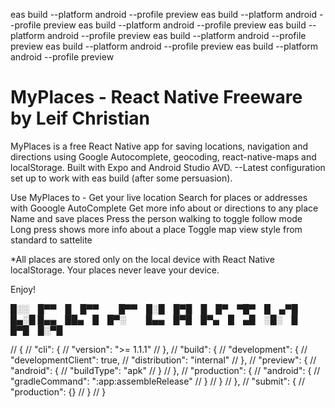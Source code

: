 eas build --platform android --profile preview
eas build --platform android --profile preview
eas build --platform android --profile preview
eas build --platform android --profile preview
eas build --platform android --profile preview
eas build --platform android --profile preview
eas build --platform android --profile preview


# MyPlaces - React Native Freeware by Leif Christian

MyPlaces is a free React Native app for saving locations, navigation and directions using 
Google Autocomplete, geocoding, react-native-maps and localStorage. 
Built with Expo and Android Studio AVD. --Latest configuration set up to work with eas build (after some persuasion).

Use MyPlaces to - 
Get your live location
Search for places or addresses with Gooogle AutoComplete
Get more info about or directions to any place
Name and save places
Press the person walking to toggle follow mode
Long press shows more info about a place
Toggle map view style from standard to sattelite

*All places are stored only on the local device with React Native localStorage.
Your places never leave your device. 

Enjoy!


█░░ █▀▀ █ █▀▀   █▀▀ █░█ █▀█ █ █▀ ▀█▀ █ ▄▀█ █▄░█
█▄▄ ██▄ █ █▀░   █▄▄ █▀█ █▀▄ █ ▄█ ░█░ █ █▀█ █░▀█


// {
//   "cli": {
//     "version": ">= 1.1.1"
//   },
//   "build": {
//     "development": {
//       "developmentClient": true,
//       "distribution": "internal"
//     },
//     "preview": {
//       "android": {
//         "buildType": "apk"
//       }
//     },
//     "production": {
//       "android": {
//         "gradleCommand": ":app:assembleRelease"
//       }
//     }
//   },
//   "submit": {
//     "production": {}
//   }
// }
